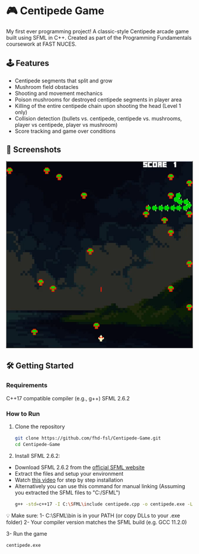 # 🎮 Centipede Game

My first ever programming project! A classic-style Centipede arcade game built using SFML in C++. Created as part of the Programming Fundamentals coursework at FAST NUCES.

## 🕹️ Features

- Centipede segments that split and grow
- Mushroom field obstacles
- Shooting and movement mechanics
- Poison mushrooms for destroyed centipede segments in player area
- Killing of the entire centipede chain upon shooting the head (Level 1 only)
- Collision detection (bullets vs. centipede, centipede vs. mushrooms, player vs centipede, player vs mushroom)
- Score tracking and game over conditions

## 📸 Screenshots
![Gameplay](images/Level_1.png)

## 🛠️ Getting Started
### Requirements
C++17 compatible compiler (e.g., g++)
SFML 2.6.2

### How to Run
1. Clone the repository  
   ```bash
   git clone https://github.com/fhd-fsl/Centipede-Game.git
   cd Centipede-Game
   
2. Install SFML 2.6.2:
- Download SFML 2.6.2 from the [official SFML website](https://www.sfml-dev.org/download/sfml/2.6.2/)
- Extract the files and setup your environment
- Watch [this video](https://www.youtube.com/watch?v=lFzpkvrscs4) for step by step installation
- Alternatively you can use this command for manual linking (Assuming you extracted the SFML files to "C:/SFML")
  ```bash
  g++ -std=c++17 -I C:\SFML\include centipede.cpp -o centipede.exe -L C:\SFML\lib -lsfml-graphics -lsfml-window -lsfml-system -lsfml-audio
  ```

💡 Make sure:
1- C:\SFML\bin is in your PATH (or copy DLLs to your .exe folder)
2- Your compiler version matches the SFML build (e.g. GCC 11.2.0)

3- Run the game
  ```bash
  centipede.exe
  ```
